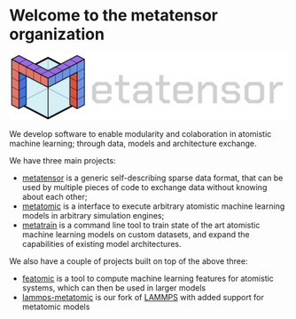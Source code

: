 # Welcome to the metatensor organization

![metatensor logo](metatensor-horizontal-dark.svg)

We develop software to enable modularity and colaboration in atomistic machine learning; through data, models and architecture exchange.

We have three main projects:

- [metatensor](https://github.com/metatensor/metatensor) is a generic self-describing sparse data format, that can be used by multiple pieces of code to exchange data without knowing about each other;
- [metatomic](https://github.com/metatensor/metatomic) is a interface to execute arbitrary atomistic machine learning models in arbitrary simulation engines;
- [metatrain](https://github.com/metatensor/metatrain) is a command line tool to train state of the art atomistic machine learning models on custom datasets, and expand the capabilities of existing model architectures.

We also have a couple of projects built on top of the above three:

- [featomic](https://github.com/metatensor/featomic) is a tool to compute machine learning features for atomistic systems, which can then be used in larger models
- [lammps-metatomic](https://github.com/metatensor/lammps) is our fork of [LAMMPS](https://github.com/lammps/lammps) with added support for metatomic models
